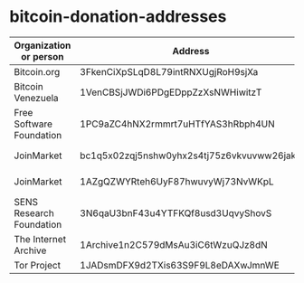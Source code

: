 # bitcoin-donation-addresses

| Organization or person | Address | Source |
| --- | --- | --- |
| Bitcoin.org | 3FkenCiXpSLqD8L79intRNXUgjRoH9sjXa | https://bitcoin.org/en/ |
| Bitcoin Venezuela | 1VenCBSjJWDi6PDgEDppZzXsNWHiwitzT | https://www.bitcoinvenezuela.com/ |
| Free Software Foundation | 1PC9aZC4hNX2rmmrt7uHTfYAS3hRbph4UN | https://www.fsf.org/about/ways-to-donate/ |
| JoinMarket | bc1q5x02zqj5nshw0yhx2s4tj75z6vkvuvww26jak5 | https://github.com/JoinMarket-Org/joinmarket-clientserver |
| JoinMarket | 1AZgQZWYRteh6UyF87hwuvyWj73NvWKpL | https://github.com/JoinMarket-Org/joinmarket-clientserver |
| SENS Research Foundation | 3N6qaU3bnF43u4YTFKQf8usd3UqvyShovS | http://www.sens.org/donate |
| The Internet Archive | 1Archive1n2C579dMsAu3iC6tWzuQJz8dN | https://archive.org/donate/bitcoin.php |
| Tor Project | 1JADsmDFX9d2TXis63S9F9L8eDAXwJmnWE | https://donate.torproject.org/cryptocurrency |
